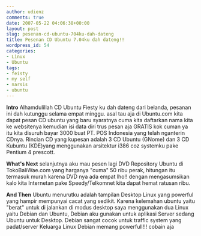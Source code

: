 ```yaml
---
author: udienz
comments: true
date: 2007-05-22 04:06:38+00:00
layout: post
slug: pesenan-cd-ubuntu-704ku-dah-dateng
title: Pesenan CD Ubuntu 7.04ku dah dateng!!
wordpress_id: 54
categories:
- Linux
- Ubuntu
tags:
- feisty
- my self
- narsis
- ubuntu
---
```


**Intro**
Alhamdulillah CD Ubuntu Fiesty ku dah dateng dari belanda, pesanan ini dah kutunggu selama empat minggu. asal tau aja di Ubuntu.com kita dapat pesan CD ubuntu yang baru syaratnya cuma kita daftarkan nama kita ke websitenya kemudian isi data diri trus pesan aja GRATIS kok cuman ya itu kita disuruh bayar 3000 buat PT. POS Indonesia yang telah nganterin CDnya.
Rincian CD yang kupesan adalah 3 CD Ubuntu (GNome) dan 3 CD Kubuntu (KDE)yang menggunakan arsitektur i386 coz systemku pake Pentium 4 prescott.

**What's Next**
selanjutnya aku mau pesen lagi DVD Repository Ubuntu di TokoBaliWae.com yang harganya "cuma" 50 ribu perak, hitungan itu termasuk murah karena DVD nya ada empat lho!! dengan mengasumsikan kalo kita Internetan pake Speedy/Telkomnet kita dapat hemat ratusan ribu.

**And Then**
Ubuntu menurutku adalah tampilan Desktop Linux yang powerful yang hampir mempunyai cacat yang sedikit. Karena kelemahan ubuntu yaitu "berat" untuk di jalankan di modus desktop saya menggunakan dua Linux yaitu Debian dan Ubuntu, Debian aku gunakan untuk aplikasi Server sedang Ubuntu untuk Desktop. Debian sangat cocok untuk traffic system yang padat/server
Keluarga Linux Debian memang powerfull!!! cobain aja
